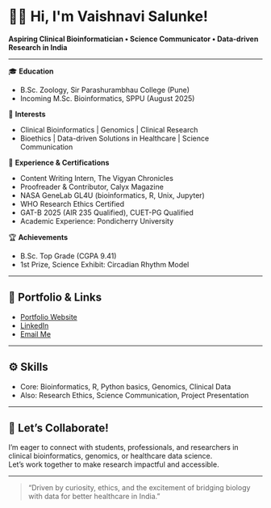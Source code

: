 # 👩‍💻 Hi, I'm Vaishnavi Salunke!

**Aspiring Clinical Bioinformatician • Science Communicator • Data-driven Research in India**

---

🎓 **Education**
- B.Sc. Zoology, Sir Parashurambhau College (Pune)
- Incoming M.Sc. Bioinformatics, SPPU (August 2025)

🧬 **Interests**
- Clinical Bioinformatics | Genomics | Clinical Research
- Bioethics | Data-driven Solutions in Healthcare | Science Communication

📝 **Experience & Certifications**
- Content Writing Intern, The Vigyan Chronicles
- Proofreader & Contributor, Calyx Magazine
- NASA GeneLab GL4U (bioinformatics, R, Unix, Jupyter)
- WHO Research Ethics Certified
- GAT-B 2025 (AIR 235 Qualified), CUET-PG Qualified
- Academic Experience: Pondicherry University

🏆 **Achievements**
- B.Sc. Top Grade (CGPA 9.41)
- 1st Prize, Science Exhibit: Circadian Rhythm Model

---

## 📄 Portfolio & Links

- [Portfolio Website](https://vaishnavi-portfolio-website-26.lovable.app/)
- [LinkedIn](https://www.linkedin.com/in/vaishnavisalunke01/)
- [Email Me](mailto:vaishnavimahadev26@gmail.com)

---

## ⚙️ Skills

- Core: Bioinformatics, R, Python basics, Genomics, Clinical Data
- Also: Research Ethics, Science Communication, Project Presentation

---

## 🤝 Let’s Collaborate!

I’m eager to connect with students, professionals, and researchers in clinical bioinformatics, genomics, or healthcare data science.  
Let’s work together to make research impactful and accessible.

---

> “Driven by curiosity, ethics, and the excitement of bridging biology with data for better healthcare in India.”

